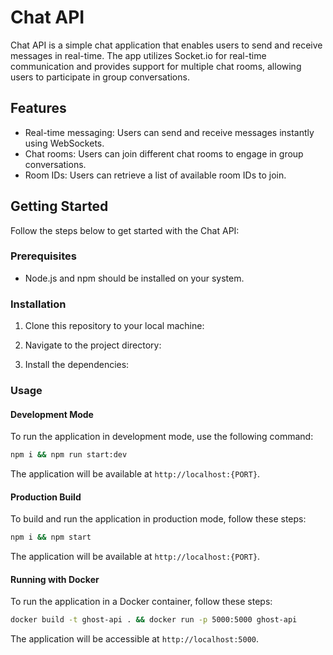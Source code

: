 # Chat API

Chat API is a simple chat application that enables users to send and receive messages in real-time. The app utilizes Socket.io for real-time communication and provides support for multiple chat rooms, allowing users to participate in group conversations.

## Features

-  Real-time messaging: Users can send and receive messages instantly using WebSockets.
-  Chat rooms: Users can join different chat rooms to engage in group conversations.
-  Room IDs: Users can retrieve a list of available room IDs to join.

## Getting Started

Follow the steps below to get started with the Chat API:

### Prerequisites

-  Node.js and npm should be installed on your system.

### Installation

1. Clone this repository to your local machine:

2. Navigate to the project directory:

3. Install the dependencies:

### Usage

#### Development Mode

To run the application in development mode, use the following command:

```bash
npm i && npm run start:dev
```

The application will be available at `http://localhost:{PORT}`.

#### Production Build

To build and run the application in production mode, follow these steps:

```bash
npm i && npm start
```

The application will be available at `http://localhost:{PORT}`.

#### Running with Docker

To run the application in a Docker container, follow these steps:

```bash
docker build -t ghost-api . && docker run -p 5000:5000 ghost-api
```

The application will be accessible at `http://localhost:5000`.
